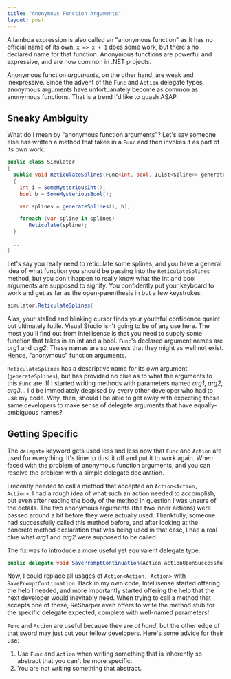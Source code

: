 ```yaml
---
title: "Anonymous Function Arguments"
layout: post
---
```



A lambda expression is also called an "anonymous function" as it has no official name of its own: `x => x + 1` does some work, but there's no declared name for that function.  Anonymous functions are powerful and expressive, and are now common in .NET projects.

Anonymous function *arguments*, on the other hand, are weak and inexpressive.  Since the advent of the `Func` and `Action` delegate types, anonymous arguments have unfortuanately become as common as anonymous functions.  That is a trend I'd like to quash ASAP.

## Sneaky Ambiguity

What do I mean by "anonymous function arguments"?  Let's say someone else has written a method that takes in a `Func` and then invokes it as part of its own work:

```cs
public class Simulator
{
  public void ReticulateSplines(Func<int, bool, IList<Spline>> generateSplines)
  {
    int i = SomeMysteriousInt();
    bool b = SomeMysteriousBool();

    var splines = generateSplines(i, b);

    foreach (var spline in splines)
       Reticulate(spline);
  }

  ...
}
```

Let's say you really need to reticulate some splines, and you have a general idea of what function you should be passing into the `ReticulateSplines` method, but you don't happen to really know what the int and bool arguments are supposed to signify.  You confidently put your keyboard to work and get as far as the open-parenthesis in but a few keystrokes:

```cs
simulator.ReticulateSplines(
```

Alas, your stalled and blinking cursor finds your youthful confidence quaint but ultimately futile.  Visual Studio isn't going to be of any use here.  The most you'll find out from Intellisense is that you need to supply some function that takes in an int and a bool.  `Func`'s declared argument names are *arg1* and *arg2*.  These names are so useless that they might as well not exist.  Hence, "anonymous" function arguments.

`ReticulateSplines` has a descriptive name for its *own* argument (`generateSplines`), but has provided no clue as to what the arguments to this `Func` are.  If I started writing methods with parameters named *arg1*, *arg2*, *arg3*... I'd be immediately despised by every other developer who had to use my code.  Why, then, should I be able to get away with expecting those same developers to make sense of delegate arguments that have equally-ambiguous names?

## Getting Specific

The `delegate` keyword gets used less and less now that `Func` and `Action` are used for everything.  It's time to dust it off and put it to work again.  When faced with the problem of anonymous function arguments, and you can resolve the problem with a simple delegate declaration.

I recently needed to call a method that accepted an `Action<Action, Action>`.  I had a rough idea of what such an action needed to accomplish, but even after reading the body of the method in question I was unsure of the details.  The two anonymous arguments (the two inner actions) were passed around a bit before they were actually used.  Thankfully, someone had successfully called this method before, and after looking at the concrete method declaration that was being used in that case, I had a real clue what *arg1* and *arg2* were supposed to be called.

The fix was to introduce a more useful yet equivalent delegate type.

```cs
public delegate void SavePromptContinuation(Action actionUponSuccessfulSave, Action actionUponCancellation);
```

Now, I could replace all usages of `Action<Action, Action>` with `SavePromptContinuation`.  Back in my own code, Intellisense started offering the help I needed, and more importantly started offering the help that the next developer would inevitably need.  When trying to call a method that accepts one of these, ReSharper even offers to write the method stub for the specific delegate expected, complete with well-named parameters!

`Func` and `Action` are useful because they are *at hand*, but the other edge of that sword may just cut your fellow developers.  Here's some advice for their use:

1. Use `Func` and `Action` when writing something that is inherently so abstract that you can't be more specific.
2. You are not writing something that abstract.
